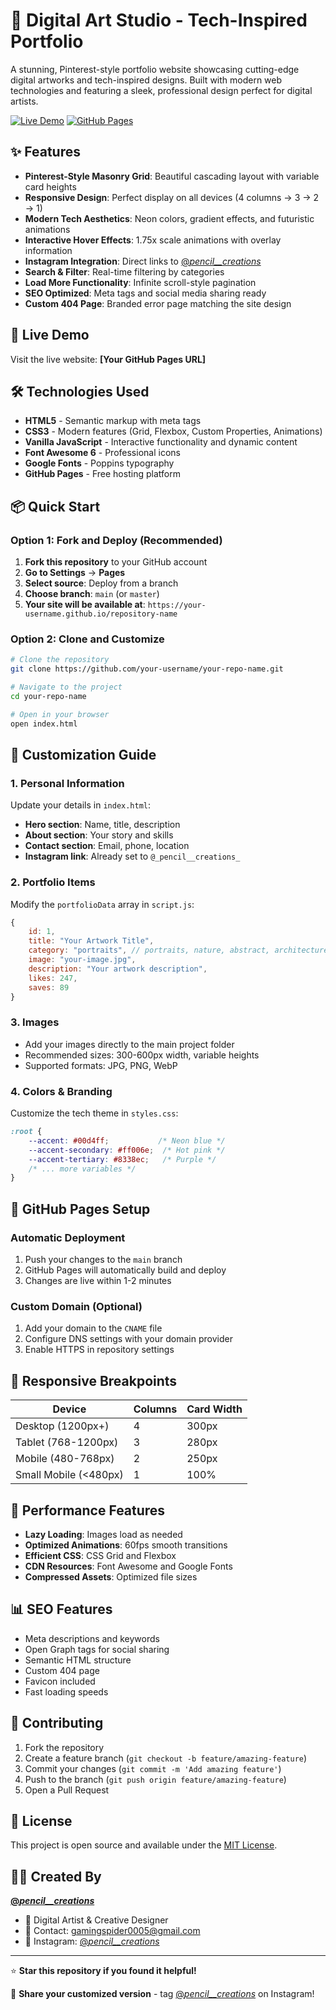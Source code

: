 # 🎨 Digital Art Studio - Tech-Inspired Portfolio

A stunning, Pinterest-style portfolio website showcasing cutting-edge digital artworks and tech-inspired designs. Built with modern web technologies and featuring a sleek, professional design perfect for digital artists.

[![Live Demo](https://img.shields.io/badge/Live-Demo-brightgreen)](https://your-username.github.io/repository-name)
[![GitHub Pages](https://img.shields.io/badge/Hosted%20on-GitHub%20Pages-blue)](https://pages.github.com/)

## ✨ Features

- **Pinterest-Style Masonry Grid**: Beautiful cascading layout with variable card heights
- **Responsive Design**: Perfect display on all devices (4 columns → 3 → 2 → 1)
- **Modern Tech Aesthetics**: Neon colors, gradient effects, and futuristic animations
- **Interactive Hover Effects**: 1.75x scale animations with overlay information
- **Instagram Integration**: Direct links to [@_pencil__creations_](https://instagram.com/_pencil__creations_)
- **Search & Filter**: Real-time filtering by categories
- **Load More Functionality**: Infinite scroll-style pagination
- **SEO Optimized**: Meta tags and social media sharing ready
- **Custom 404 Page**: Branded error page matching the site design

## 🚀 Live Demo

Visit the live website: **[Your GitHub Pages URL]**

## 🛠️ Technologies Used

- **HTML5** - Semantic markup with meta tags
- **CSS3** - Modern features (Grid, Flexbox, Custom Properties, Animations)
- **Vanilla JavaScript** - Interactive functionality and dynamic content
- **Font Awesome 6** - Professional icons
- **Google Fonts** - Poppins typography
- **GitHub Pages** - Free hosting platform

## 📦 Quick Start

### Option 1: Fork and Deploy (Recommended)

1. **Fork this repository** to your GitHub account
2. **Go to Settings** → **Pages**
3. **Select source**: Deploy from a branch
4. **Choose branch**: `main` (or `master`)
5. **Your site will be available at**: `https://your-username.github.io/repository-name`

### Option 2: Clone and Customize

```bash
# Clone the repository
git clone https://github.com/your-username/your-repo-name.git

# Navigate to the project
cd your-repo-name

# Open in your browser
open index.html
```

## 🎨 Customization Guide

### 1. Personal Information
Update your details in `index.html`:
- **Hero section**: Name, title, description
- **About section**: Your story and skills
- **Contact section**: Email, phone, location
- **Instagram link**: Already set to `@_pencil__creations_`

### 2. Portfolio Items
Modify the `portfolioData` array in `script.js`:

```javascript
{
    id: 1,
    title: "Your Artwork Title",
    category: "portraits", // portraits, nature, abstract, architecture
    image: "your-image.jpg",
    description: "Your artwork description",
    likes: 247,
    saves: 89
}
```

### 3. Images
- Add your images directly to the main project folder
- Recommended sizes: 300-600px width, variable heights
- Supported formats: JPG, PNG, WebP

### 4. Colors & Branding
Customize the tech theme in `styles.css`:

```css
:root {
    --accent: #00d4ff;           /* Neon blue */
    --accent-secondary: #ff006e;  /* Hot pink */
    --accent-tertiary: #8338ec;   /* Purple */
    /* ... more variables */
}
```

## 🔧 GitHub Pages Setup

### Automatic Deployment
1. Push your changes to the `main` branch
2. GitHub Pages will automatically build and deploy
3. Changes are live within 1-2 minutes

### Custom Domain (Optional)
1. Add your domain to the `CNAME` file
2. Configure DNS settings with your domain provider
3. Enable HTTPS in repository settings

## 📱 Responsive Breakpoints

| Device | Columns | Card Width |
|--------|---------|------------|
| Desktop (1200px+) | 4 | 300px |
| Tablet (768-1200px) | 3 | 280px |
| Mobile (480-768px) | 2 | 250px |
| Small Mobile (<480px) | 1 | 100% |

## 🎯 Performance Features

- **Lazy Loading**: Images load as needed
- **Optimized Animations**: 60fps smooth transitions
- **Efficient CSS**: CSS Grid and Flexbox
- **CDN Resources**: Font Awesome and Google Fonts
- **Compressed Assets**: Optimized file sizes

## 📊 SEO Features

- Meta descriptions and keywords
- Open Graph tags for social sharing
- Semantic HTML structure
- Custom 404 page
- Favicon included
- Fast loading speeds

## 🤝 Contributing

1. Fork the repository
2. Create a feature branch (`git checkout -b feature/amazing-feature`)
3. Commit your changes (`git commit -m 'Add amazing feature'`)
4. Push to the branch (`git push origin feature/amazing-feature`)
5. Open a Pull Request

## 📄 License

This project is open source and available under the [MIT License](LICENSE).

## 👨‍💻 Created By

**[@_pencil__creations_](https://instagram.com/_pencil__creations_)**
- 🎨 Digital Artist & Creative Designer
- 📧 Contact: gamingspider0005@gmail.com
- 📱 Instagram: [@_pencil__creations_](https://instagram.com/_pencil__creations_)

---

⭐ **Star this repository if you found it helpful!**

🔗 **Share your customized version** - tag [@_pencil__creations_](https://instagram.com/_pencil__creations_) on Instagram! 